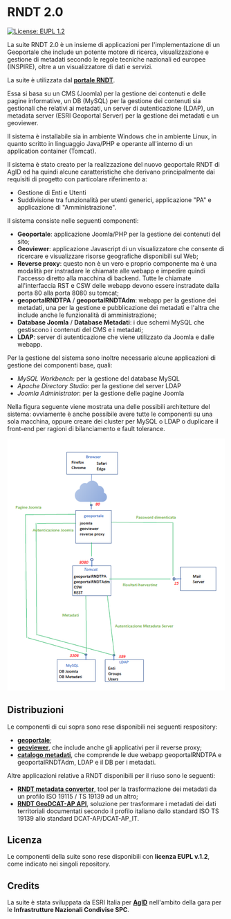# RNDT 2.0

[![License: EUPL 1.2](https://img.shields.io/badge/License-EUPL&nbsp;1.2-blue.svg)](https://joinup.ec.europa.eu/sites/default/files/custom-page/attachment/eupl_v1.2_it.pdf)

La suite RNDT 2.0 è un insieme di applicazioni per l'implementazione di un Geoportale che include un potente motore di ricerca, visualizzazione e gestione di metadati secondo le regole tecniche nazionali ed europee (INSPIRE), oltre a un visualizzatore di dati e servizi.

La suite è utilizzata dal [**portale RNDT**](https://geodati.gov.it).

Essa si basa su un CMS (Joomla) per la gestione dei contenuti e delle pagine informative, un DB (MySQL) per la gestione dei contenuti sia gestionali che relativi ai metadati, un server di autenticazione (LDAP), un metadata server (ESRI Geoportal Server) per la gestione dei metadati e un geoviewer.

Il sistema è installabile sia in ambiente Windows che in ambiente Linux, in quanto scritto in linguaggio Java/PHP e operante all&#39;interno di un application container (Tomcat).

Il sistema è stato creato per la realizzazione del nuovo geoportale RNDT di AgID ed ha quindi alcune caratteristiche che derivano principalmente dai requisiti di progetto con particolare riferimento a:

- Gestione di Enti e Utenti
- Suddivisione tra funzionalità per utenti generici, applicazione "PA" e applicazione di "Amministrazione".

Il sistema consiste nelle seguenti componenti:

- **Geoportale**: applicazione Joomla/PHP per la gestione dei contenuti del sito; 
- **Geoviewer**: applicazione Javascript di un visualizzatore che consente di ricercare e visualizzare risorse geografiche disponibili sul Web;
- **Reverse proxy**: questo non è un vero e proprio componente ma è una modalità per instradare le chiamate alle webapp e impedire quindi l&#39;accesso diretto alla macchina di backend. Tutte le chiamate all&#39;interfaccia RST e CSW delle webapp devono essere instradate dalla porta 80 alla porta 8080 su tomcat;
- **geoportalRNDTPA** / **geoportalRNDTAdm**: webapp per la gestione dei metadati, una per la gestione e pubblicazione dei metadati e l'altra che include anche le funzionalità di amministrazione;
- **Database Joomla** / **Database Metadati**: i due schemi MySQL che gestiscono i contenuti del CMS e i metadati;
- **LDAP**: server di autenticazione che viene utilizzato da Joomla e dalle webapp.

Per la gestione del sistema sono inoltre necessarie alcune applicazioni di gestione dei componenti base, quali:

- _MySQL Workbench_: per la gestione del database MySQL
- _Apache Directory Studio_: per la gestione del server LDAP
- _Joomla Administrator_: per la gestione delle pagine Joomla

Nella figura seguente viene mostrata una delle possibili architetture del sistema: ovviamente è anche possibile avere tutte le componenti su una sola macchina, oppure creare dei cluster per MySQL o LDAP o duplicare il front-end per ragioni di bilanciamento e fault tolerance.


![alt-text](images/architettura-RNDT.png "architettura RNDT")

## Distribuzioni

Le componenti di cui sopra sono rese disponibili nei seguenti respository:

- [**geoportale**](https://github.com/AgID/rndt-joomla-template);
- [**geoviewer**](https://github.com/AgID/rndt-geoviewer), che include anche gli applicativi per il reverse proxy;
- [**catalogo metadati**](https://github.com/AgID/rndt-catalogue), che comprende le due webapp geoportalRNDTPA e geoportalRNDTAdm, LDAP e il DB per i metadati.

Altre applicazioni relative a RNDT disponibili per il riuso sono le seguenti:
- [**RNDT metadata converter**](https://github.com/AgID/rndt-md-converter), tool per la trasformazione dei metadati da un profilo ISO 19115 / TS 19139 ad un altro;
- [**RNDT GeoDCAT-AP API**](https://github.com/AgID/rndt-geodcat-ap-api), soluzione per trasformare i metadati dei dati territoriali documentati secondo il profilo italiano dallo standard ISO TS 19139 allo standard DCAT-AP/DCAT-AP_IT.

## Licenza

Le componenti della suite sono rese disponibili con **licenza EUPL v.1.2**, come indicato nei singoli repository.

## Credits

La suite è stata sviluppata da ESRI Italia per [**AgID**](https://agid.gov.it/) nell'ambito della gara per le **Infrastrutture Nazionali Condivise SPC**.
